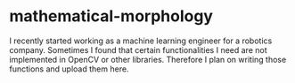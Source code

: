 # mathematical-morphology

I recently started working as a machine learning engineer for a robotics company. Sometimes I found that certain functionalities I need are not implemented in OpenCV or other libraries. Therefore I plan on writing those functions and upload them here.
